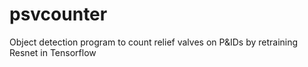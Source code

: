 # psvcounter
Object detection program to count relief valves on P&amp;IDs by retraining Resnet in Tensorflow
